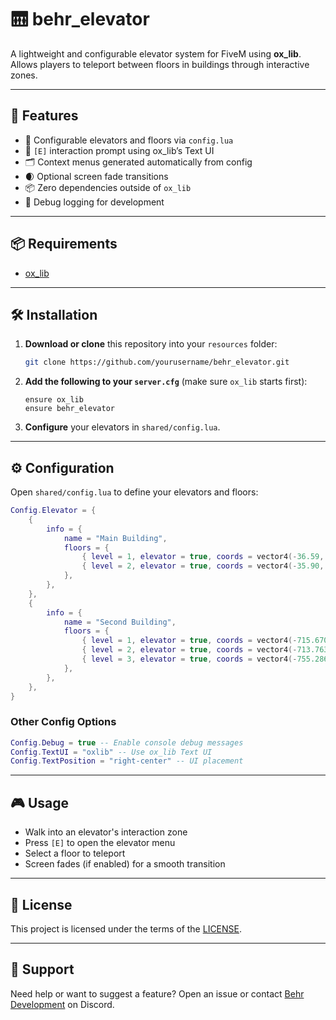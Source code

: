 # 🛗 behr_elevator

A lightweight and configurable elevator system for FiveM using **ox_lib**. Allows players to teleport between floors in buildings through interactive zones.

---

## 🌟 Features

- 🔹 Configurable elevators and floors via `config.lua`
- 🧭 `[E]` interaction prompt using ox_lib’s Text UI
- 🗂 Context menus generated automatically from config
- 🌒 Optional screen fade transitions
- 📦 Zero dependencies outside of `ox_lib`
- 🧪 Debug logging for development

---

## 📦 Requirements

- [ox_lib](https://github.com/overextended/ox_lib)

---

## 🛠️ Installation

1. **Download or clone** this repository into your `resources` folder:

   ```bash
   git clone https://github.com/yourusername/behr_elevator.git
   ```

2. **Add the following to your `server.cfg`** (make sure `ox_lib` starts first):

   ```
   ensure ox_lib
   ensure behr_elevator
   ```

3. **Configure** your elevators in `shared/config.lua`.

---

## ⚙️ Configuration

Open `shared/config.lua` to define your elevators and floors:

```lua
Config.Elevator = {
    {
        info = {
            name = "Main Building",
            floors = {
                { level = 1, elevator = true, coords = vector4(-36.59, -1122.86, 26.35, 188.92) },
                { level = 2, elevator = true, coords = vector4(-35.90, -1119.26, 32.57, 322.49) },
            },
        },
    },
    {
        info = {
            name = "Second Building",
            floors = {
                { level = 1, elevator = true, coords = vector4(-715.6709, 303.8033, 85.3046, 181.4266) },
                { level = 2, elevator = true, coords = vector4(-713.7637, 315.7631, 140.1452, 73.2663) },
                { level = 3, elevator = true, coords = vector4(-755.2869, 334.4506, 230.6366, 271.8299) },
            },
        },
    },
}
```

### Other Config Options

```lua
Config.Debug = true -- Enable console debug messages
Config.TextUI = "oxlib" -- Use ox_lib Text UI
Config.TextPosition = "right-center" -- UI placement
```

---

## 🎮 Usage

* Walk into an elevator's interaction zone
* Press `[E]` to open the elevator menu
* Select a floor to teleport
* Screen fades (if enabled) for a smooth transition

---

## 📄 License

This project is licensed under the terms of the [LICENSE](./LICENSE).

---

## 💬 Support

Need help or want to suggest a feature?
Open an issue or contact [Behr Development](https://discord.gg/wA7W5dUMG6) on Discord.

```
